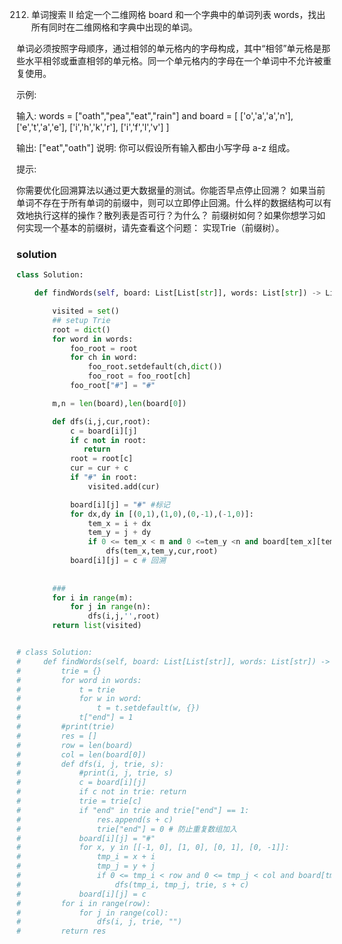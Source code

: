 212. 单词搜索 II
给定一个二维网格 board 和一个字典中的单词列表 words，找出所有同时在二维网格和字典中出现的单词。

单词必须按照字母顺序，通过相邻的单元格内的字母构成，其中“相邻”单元格是那些水平相邻或垂直相邻的单元格。同一个单元格内的字母在一个单词中不允许被重复使用。

示例:

输入: 
words = ["oath","pea","eat","rain"] and board =
[
  ['o','a','a','n'],
  ['e','t','a','e'],
  ['i','h','k','r'],
  ['i','f','l','v']
]

输出: ["eat","oath"]
说明:
你可以假设所有输入都由小写字母 a-z 组成。

提示:

你需要优化回溯算法以通过更大数据量的测试。你能否早点停止回溯？
如果当前单词不存在于所有单词的前缀中，则可以立即停止回溯。什么样的数据结构可以有效地执行这样的操作？散列表是否可行？为什么？ 前缀树如何？如果你想学习如何实现一个基本的前缀树，请先查看这个问题： 实现Trie（前缀树）。



### solution
```python
class Solution:

    def findWords(self, board: List[List[str]], words: List[str]) -> List[str]:

        visited = set()
        ## setup Trie
        root = dict()
        for word in words:
            foo_root = root
            for ch in word:
                foo_root.setdefault(ch,dict())
                foo_root = foo_root[ch]
            foo_root["#"] = "#"

        m,n = len(board),len(board[0])

        def dfs(i,j,cur,root):
            c = board[i][j]
            if c not in root:
               return
            root = root[c]
            cur = cur + c
            if "#" in root:
                visited.add(cur)

            board[i][j] = "#" #标记
            for dx,dy in [(0,1),(1,0),(0,-1),(-1,0)]:
                tem_x = i + dx
                tem_y = j + dy
                if 0 <= tem_x < m and 0 <=tem_y <n and board[tem_x][tem_y]!="#":
                    dfs(tem_x,tem_y,cur,root)
            board[i][j] = c # 回溯
                    
                
        ###
        for i in range(m):
            for j in range(n):
                dfs(i,j,'',root)
        return list(visited)


# class Solution:
#     def findWords(self, board: List[List[str]], words: List[str]) -> List[str]:
#         trie = {}
#         for word in words:
#             t = trie
#             for w in word:
#                 t = t.setdefault(w, {})
#             t["end"] = 1
#         #print(trie)
#         res = []
#         row = len(board)
#         col = len(board[0])
#         def dfs(i, j, trie, s):
#             #print(i, j, trie, s)
#             c = board[i][j]
#             if c not in trie: return
#             trie = trie[c]
#             if "end" in trie and trie["end"] == 1:
#                 res.append(s + c)
#                 trie["end"] = 0 # 防止重复数组加入
#             board[i][j] = "#"
#             for x, y in [[-1, 0], [1, 0], [0, 1], [0, -1]]:
#                 tmp_i = x + i
#                 tmp_j = y + j
#                 if 0 <= tmp_i < row and 0 <= tmp_j < col and board[tmp_i][tmp_j] != "#":
#                     dfs(tmp_i, tmp_j, trie, s + c)
#             board[i][j] = c
#         for i in range(row):
#             for j in range(col):
#                 dfs(i, j, trie, "")
#         return res



```